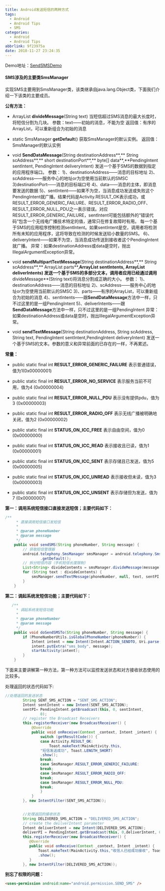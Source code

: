 ```yaml
---
title: Android发送短信的两种方式
tags:
  - Android
  - Android Tips
  - SMS
categories:
  - Android
  - Android Tips
abbrlink: 9f23975a
date: 2018-11-27 23:24:35
---
```


Demo地址：[SendSMSDemo](https://github.com/zhangmiaocc/SendSMSDemo)

#### SMS涉及的主要类SmsManager

实现SMS主要用到SmsManager类，该类继承自java.lang.Object类，下面我们介绍一下该类的主要成员。

 **公有方法：**

- ArrayList<String> **divideMessage**(String text) 
  当短信超过SMS消息的最大长度时，将短信分割为几块。 
  参数：text——初始的消息，不能为空 
  返回值：有序的ArrayList<String>，可以重新组合为初始的消息

- static SmsManager **getDefault**() 
  获取SmsManager的默认实例。 
  返回值：SmsManager的默认实例

  <!-- more -->

- void **SendDataMessage**(String destinationAddress**,** String scAddress**,** short destinationPort**,** byte[] data**,**PendingIntent sentIntent, PendingIntent deliveryIntent) 
  发送一个基于SMS的数据到指定的应用程序端口。 
  参数： 
  1)、destinationAddress——消息的目标地址 
  2)、scAddress——服务中心的地址or为空使用当前默认的SMSC 3)destinationPort——消息的目标端口号 
  4)、data——消息的主体，即消息要发送的数据 
  5)、sentIntent——如果不为空，当消息成功发送或失败这个PendingIntent就广播。结果代码是Activity.RESULT_OK表示成功，或RESULT_ERROR_GENERIC_FAILURE、RESULT_ERROR_RADIO_OFF、RESULT_ERROR_NULL_PDU之一表示错误。对应RESULT_ERROR_GENERIC_FAILURE，sentIntent可能包括额外的“错误代码”包含一个无线电广播技术特定的值，通常只在修复故障时有用。 
  每一个基于SMS的应用程序控制检测sentIntent。如果sentIntent是空，调用者将检测所有未知的应用程序，这将导致在检测的时候发送较小数量的SMS。 
  6)、deliveryIntent——如果不为空，当消息成功传送到接收者这个PendingIntent就广播。
  异常：如果destinationAddress或data是空时，抛出IllegalArgumentException异常。

- void **sendMultipartTextMessage**(String destinationAddress**,** String scAddress**,** ArrayList<String> parts**,**ArrayList<PendingIntent> sentIntents, ArrayList<PendingIntent>  deliverIntents) 
  发送一个基于SMS的多部分文本，调用者应用已经通过调用**divideMessage**(String text)将消息分割成正确的大小。 
  参数： 
  1)、destinationAddress——消息的目标地址 
  2)、scAddress——服务中心的地址or为空使用当前默认的SMSC 
  3)、parts——有序的ArrayList<String>，可以重新组合为初始的消息 
  4)、sentIntents——跟**SendDataMessage**方法中一样，只不过这里的是一组PendingIntent 
  5)、deliverIntents——跟**SendDataMessage**方法中一样，只不过这里的是一组PendingIntent 
  异常：如果destinationAddress或data是空时，抛出IllegalArgumentException异常。

- void **sendTextMessage**(String destinationAddress, String scAddress, String text, PendingIntent sentIntent,PendingIntent deliveryIntent) 
  发送一个基于SMS的文本。参数的意义和异常前面的已存在的一样，不再累述。

**常量：**

- public static final int **RESULT_ERROR_GENERIC_FAILURE** 表示普通错误，值为1(0x00000001)

- public static final int **RESULT_ERROR_NO_SERVICE** 
  表示服务当前不可用，值为4 (0x00000004)

- public static final int **RESULT_ERROR_NULL_PDU** 
  表示没有提供pdu，值为3 (0x00000003)

- public static final int **RESULT_ERROR_RADIO_OFF** 
  表示无线广播被明确地关闭，值为2 (0x00000002)

- public static final int **STATUS_ON_ICC_FREE** 
  表示自由空间，值为0 (0x00000000)

- public static final int **STATUS_ON_ICC_READ** 
  表示接收且已读，值为1 (0x00000001)

- public static final int **STATUS_ON_ICC_SENT** 
  表示存储且已发送，值为5 (0x00000005)

- public static final int **STATUS_ON_ICC_UNREAD** 
  表示接收但未读，值为3 (0x00000003)

- public static final int **STATUS_ON_ICC_UNSENT** 
  表示存储但为发送，值为7 (0x00000007)


**第一：调用系统短信接口直接发送短信；主要代码如下：** 

```java
/**
     * 直接调用短信接口发短信
     * 
     * @param phoneNumber
     * @param message
     */
    public void sendSMS(String phoneNumber, String message) {
        // 获取短信管理器
        android.telephony.SmsManager smsManager = android.telephony.SmsManager
                .getDefault();
        // 拆分短信内容（手机短信长度限制）
        List<String> divideContents = smsManager.divideMessage(message);
        for (String text : divideContents) {
            smsManager.sendTextMessage(phoneNumber, null, text, sentPI,deliverPI);
        }
    }
```

**第二：调起系统发短信功能；主要代码如下：** 

```java
   /**
     * 调起系统发短信功能
     *
     * @param phoneNumber
     * @param message
     */
    public void doSendSMSTo(String phoneNumber, String message) {
        if (PhoneNumberUtils.isGlobalPhoneNumber(phoneNumber)) {
            Intent intent = new Intent(Intent.ACTION_SENDTO, Uri.parse("smsto:" + phoneNumber));
            intent.putExtra("sms_body", message);
            startActivity(intent);
        }
    }
```

下面来主要讲解第一种方法，第一种方法可以监控发送状态和对方接收状态使用的比较多。

 处理返回的状态代码如下: 

```java
//处理返回的发送状态 
        String SENT_SMS_ACTION = "SENT_SMS_ACTION";
        Intent sentIntent = new Intent(SENT_SMS_ACTION);
        sentPI= PendingIntent.getBroadcast(this, 0, sentIntent,
                0);
        // register the Broadcast Receivers
        this.registerReceiver(new BroadcastReceiver() {
            @Override
            public void onReceive(Context _context, Intent _intent) {
                switch (getResultCode()) {
                case Activity.RESULT_OK:
                    Toast.makeText(MainActivity.this,
                "短信发送成功", Toast.LENGTH_SHORT)
                .show();
                break;
                case SmsManager.RESULT_ERROR_GENERIC_FAILURE:
                break;
                case SmsManager.RESULT_ERROR_RADIO_OFF:
                break;
                case SmsManager.RESULT_ERROR_NULL_PDU:
                break;
                }
            }
        }, new IntentFilter(SENT_SMS_ACTION));

        
        //处理返回的接收状态 
        String DELIVERED_SMS_ACTION = "DELIVERED_SMS_ACTION";
        // create the deilverIntent parameter
        Intent deliverIntent = new Intent(DELIVERED_SMS_ACTION);
        deliverPI = PendingIntent.getBroadcast(this, 0,deliverIntent, 0);
        this.registerReceiver(new BroadcastReceiver() {
           @Override
           public void onReceive(Context _context, Intent _intent) {
               Toast.makeText(MainActivity.this,"收信人已经成功接收", Toast.LENGTH_SHORT)
               .show();
           }
        }, new IntentFilter(DELIVERED_SMS_ACTION));
```

**别忘了权限的问题：** 

```html
<uses-permission android:name="android.permission.SEND_SMS" /> 
```